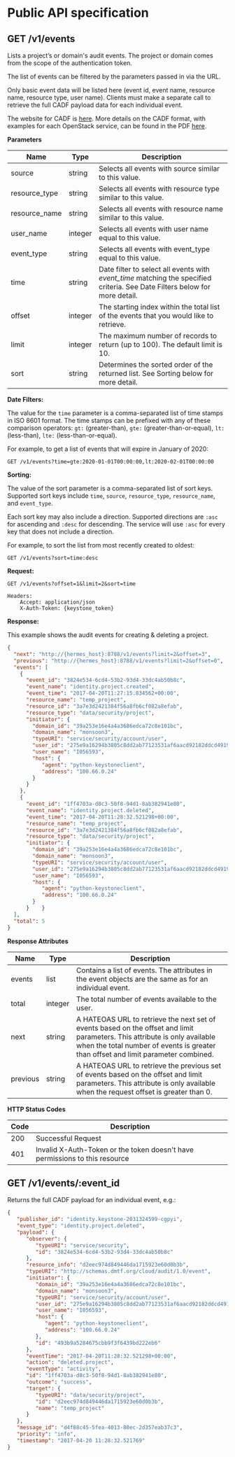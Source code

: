 # Public API specification

## GET /v1/events

Lists a project’s or domain's audit events. The project or domain comes from the 
scope of the authentication token.

The list of events can be filtered by the parameters passed in via the URL.

Only basic event data will be listed here (event id, event name, resource name,
resource type, user name). Clients must make a separate call to retrieve the full 
CADF payload data for each individual event.

The website for CADF is [here](http://www.dmtf.org/standards/cadf).
More details on the CADF format, with examples for each OpenStack service, can
be found in the PDF 
[here](http://www.dmtf.org/sites/default/files/standards/documents/DSP2038_1.1.0.pdf).

**Parameters**

| **Name** | **Type** | **Description** |
| --- | --- | --- |
| source | string | Selects all events with source similar to this value. |
| resource\_type | string | Selects all events with resource type similar to this value. |
| resource\_name | string | Selects all events with resource name similar to this value. |
| user\_name | integer | Selects all events with user name equal to this value. |
| event\_type | string | Selects all events with event\_type equal to this value. |
| time | string | Date filter to select all events with _event_time_ matching the specified criteria. See Date Filters below for more detail. |
| offset | integer | The starting index within the total list of the events that you would like to retrieve. |
| limit | integer | The maximum number of records to return (up to 100). The default limit is 10. |
| sort | string | Determines the sorted order of the returned list. See Sorting below for more detail. |

**Date Filters:**

The value for the `time` parameter is a comma-separated list of time stamps in ISO 
8601 format. The time stamps can be prefixed with any of these comparison operators:
`gt:` (greater-than), `gte:` (greater-than-or-equal), `lt:` (less-than), `lte:` 
(less-than-or-equal).

For example, to get a list of events that will expire in January of 2020:
```
GET /v1/events?time=gte:2020-01-01T00:00:00,lt:2020-02-01T00:00:00
```

**Sorting:**

The value of the sort parameter is a comma-separated list of sort keys. Supported 
sort keys include `time`, `source`, `resource_type`, `resource_name`, and `event_type`.

Each sort key may also include a direction. Supported directions are `:asc` for 
ascending and `:desc` for descending. The service will use `:asc` for every key 
that does not include a direction.

For example, to sort the list from most recently created to oldest:

```
GET /v1/events?sort=time:desc
```

**Request:**

```
GET /v1/events?offset=1&limit=2&sort=time

Headers:
    Accept: application/json
    X-Auth-Token: {keystone_token}
```

**Response:**

This example shows the audit events for creating & deleting a project.

```json
{
  "next": "http://{hermes_host}:8788/v1/events?limit=2&offset=3",
  "previous": "http://{hermes_host}:8788/v1/events?limit=2&offset=0",
  "events": [
    {
      "event_id": "3824e534-6cd4-53b2-93d4-33dc4ab50b8c",
      "event_name": "identity.project.created",
      "event_time": "2017-04-20T11:27:15.834562+00:00",
      "resource_name": "temp_project",
      "resource_id": "3a7e3d2421384f56a8fb6cf082a8efab",
      "resource_type": "data/security/project",
      "initiator": {
        "domain_id": "39a253e16e4a4a3686edca72c8e101bc",
        "domain_name": "monsoon3",
        "typeURI": "service/security/account/user",
        "user_id": "275e9a16294b3805c8dd2ab77123531af6aacd92182ddcd491933e5c09864a1d",
        "user_name": "I056593",
        "host": {
           "agent": "python-keystoneclient",
           "address": "100.66.0.24"
        }
      }
    },
    {
      "event_id": "1ff4703a-d8c3-50f8-94d1-8ab382941e80",
      "event_name": "identity.project.deleted",
      "event_time": "2017-04-20T11:28:32.521298+00:00",
      "resource_name": "temp_project",
      "resource_id": "3a7e3d2421384f56a8fb6cf082a8efab",
      "resource_type": "data/security/project",
      "initiator": {
        "domain_id": "39a253e16e4a4a3686edca72c8e101bc",
        "domain_name": "monsoon3",
        "typeURI": "service/security/account/user",
        "user_id": "275e9a16294b3805c8dd2ab77123531af6aacd92182ddcd491933e5c09864a1d",
        "user_name": "I056593",
        "host": {
           "agent": "python-keystoneclient",
           "address": "100.66.0.24"
        }
      }    }
  ],
  "total": 5
}
```

**Response Attributes**

| **Name** | **Type** | **Description** |
| --- | --- | --- |
| events | list | Contains a list of events. The attributes in the event objects are the same as for an individual event. |
| total | integer | The total number of events available to the user. |
| next | string | A HATEOAS URL to retrieve the next set of events based on the offset and limit parameters. This attribute is only available when the total number of events is greater than offset and limit parameter combined. |
| previous | string | A HATEOAS URL to retrieve the previous set of events based on the offset and limit parameters. This attribute is only available when the request offset is greater than 0. |

**HTTP Status Codes**

| **Code** | **Description** |
| --- | --- |
| 200 | Successful Request |
| 401 | Invalid X-Auth-Token or the token doesn&#39;t have permissions to this resource |

## GET /v1/events/:event_id

Returns the full CADF payload for an individual
event, e.g.:

```json
{
   "publisher_id": "identity.keystone-2031324599-cgpyi",
   "event_type": "identity.project.deleted",
   "payload": {
      "observer": {
         "typeURI": "service/security",
         "id": "3824e534-6cd4-53b2-93d4-33dc4ab50b8c"
      },
      "resource_info": "d2eec974d849446da1715923e60d0b3b",
      "typeURI": "http://schemas.dmtf.org/cloud/audit/1.0/event",
      "initiator": {
         "domain_id": "39a253e16e4a4a3686edca72c8e101bc",
         "domain_name": "monsoon3",
         "typeURI": "service/security/account/user",
         "user_id": "275e9a16294b3805c8dd2ab77123531af6aacd92182ddcd491933e5c09864a1d",
         "user_name": "I056593",
         "host": {
            "agent": "python-keystoneclient",
            "address": "100.66.0.24"
         },
         "id": "493b9a5284675cbb9f3f6439bd222eb6"
      },
      "eventTime": "2017-04-20T11:28:32.521298+00:00",
      "action": "deleted.project",
      "eventType": "activity",
      "id": "1ff4703a-d8c3-50f8-94d1-8ab382941e80",
      "outcome": "success",
      "target": {
         "typeURI": "data/security/project",
         "id": "d2eec974d849446da1715923e60d0b3b",
         "name": "temp_project"
      }
   },
   "message_id": "d4f88c45-5fea-4013-80ec-2d357eab37c3",
   "priority": "info",
   "timestamp": "2017-04-20 11:28:32.521769"
}
```
